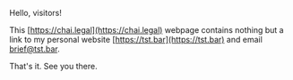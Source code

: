 Hello, visitors!

This [https://chai.legal](https://chai.legal) webpage contains nothing but a link to my personal website [https://tst.bar](https://tst.bar) and email [brief@tst.bar](brief@tst.bar).

That's it. See you there.
